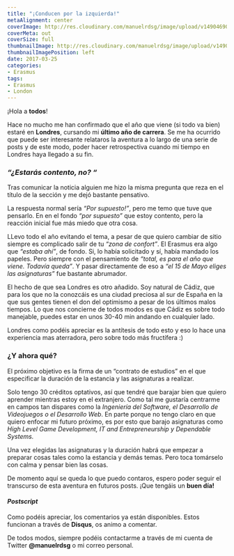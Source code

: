 ```yaml
---
title: "¡Conducen por la izquierda!"
metaAlignment: center
coverImage: http://res.cloudinary.com/manuelrdsg/image/upload/v1490469012/Conducen%20por%20la%20izquierda/phone-booth-203492_1920_hhdwsb.jpg
coverMeta: out
coverSize: full
thumbnailImage: http://res.cloudinary.com/manuelrdsg/image/upload/v1490468921/Conducen%20por%20la%20izquierda/britain-2938_640_xsmlfo.jpg
thumbnailImagePosition: left
date: 2017-03-25
categories:
- Erasmus
tags:
- Erasmus
- London
---
```


¡Hola a **todos**!

Hace no mucho me han confirmado que el año que viene (si todo va bien) estaré en **Londres**, cursando mi **último año de carrera**. Se me ha ocurrido que puede ser interesante relataros la aventura a lo largo de una serie de posts y de este modo, poder hacer retrospectiva cuando mi tiempo en Londres haya llegado a su fin.

### ***“¿Estarás contento, no? “***

Tras comunicar la noticia alguien me hizo la misma pregunta que reza en el título de la sección y me dejó bastante pensativo.

La respuesta normal sería *“Por supuesto!”*, pero me temo que tuve que pensarlo. En en el fondo *“por supuesto”* que estoy contento, pero la reacción inicial fue más miedo que otra cosa.

LLevo todo el año evitando el tema, a pesar de que quiero cambiar de sitio siempre es complicado salir de tu *“zona de confort”*. El Erasmus era algo que *“estaba ahí”*, de fondo. Si, lo había solicitado y sí, había mandado los papeles. Pero siempre con el pensamiento de *“total, es para el año que viene. Todavía queda”*. Y pasar directamente de eso a *“el 15 de Mayo eliges las asignaturas”* fue bastante abrumador.

El hecho de que sea Londres es otro añadido. Soy natural de Cádiz, que para los que no la conozcáis es una ciudad preciosa al sur de España en la que sus gentes tienen el don del optimismo a pesar de los últimos malos tiempos. Lo que nos concierne de todos modos es que Cádiz es sobre todo manejable, puedes estar en unos 30-40 min andando en cualquier lado.

Londres como podéis apreciar es la antítesis de todo esto y eso lo hace una experiencia mas aterradora, pero sobre todo más fructífera :)

### ¿Y ahora qué?

El próximo objetivo es la firma de un “contrato de estudios” en el que especificar la duración de la estancia y las asignaturas a realizar.

Solo tengo 30 créditos optativos, así que tendré que barajar bien que quiero aprender mientras estoy en el extranjero. Como tal me gustaría centrarme en campos tan dispares como la *Ingeniería del Software, el Desarrollo de Videojuegos o el Desarrollo Web*. En parte porque no tengo claro en que quiero enfocar mi futuro próximo, es por esto que barajo asignaturas como *High Level Game Development, IT and Entrepreneurship y Dependable Systems.*

Una vez elegidas las asignaturas y la duración habrá que empezar a preparar cosas tales como la estancia y demás temas. Pero toca tomárselo con calma y pensar bien las cosas.

De momento aquí se queda lo que puedo contaros, espero poder seguir el transcurso de esta aventura en futuros posts. ¡Que tengáis un **buen día!**

#### ***Postscript***

Como podéis apreciar, los comentarios ya están disponibles. Estos funcionan a través de **Disqus**, os animo a comentar.

De todos modos, siempre podéis contactarme a través de mi cuenta de Twitter **@manuelrdsg** o mi correo personal.
